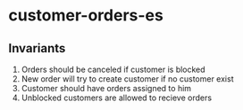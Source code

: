 # customer-orders-es

## Invariants
1. Orders should be canceled if customer is blocked
2. New order will try to create customer if no customer exist
3. Customer should have orders assigned to him
4. Unblocked customers are allowed to recieve orders
